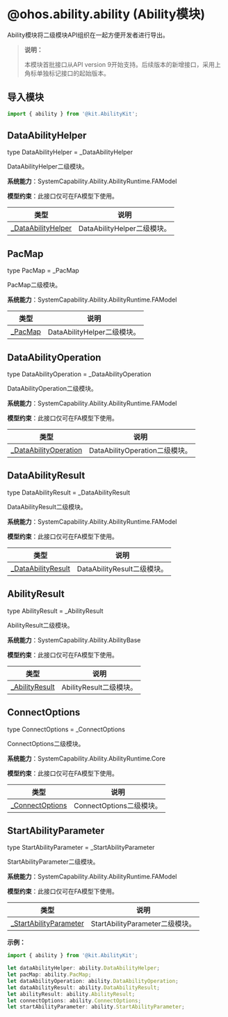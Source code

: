 # @ohos.ability.ability (Ability模块)

<!--Kit: Ability Kit-->
<!--Subsystem: Ability-->
<!--Owner: @lidongrui-->
<!--Designer: @ccllee1-->
<!--Tester: @lixueqing513-->
<!--Adviser: @huipeizi-->

Ability模块将二级模块API组织在一起方便开发者进行导出。

> **说明：**
> 
> 本模块首批接口从API version 9开始支持。后续版本的新增接口，采用上角标单独标记接口的起始版本。

## 导入模块

```ts
import { ability } from '@kit.AbilityKit';
```

## DataAbilityHelper

type DataAbilityHelper = _DataAbilityHelper

DataAbilityHelper二级模块。

**系统能力**：SystemCapability.Ability.AbilityRuntime.FAModel

**模型约束**：此接口仅可在FA模型下使用。

| 类型 | 说明 |
| --- | --- |
| [_DataAbilityHelper](js-apis-inner-ability-dataAbilityHelper.md) | DataAbilityHelper二级模块。 |


## PacMap

type PacMap = _PacMap

PacMap二级模块。

**系统能力**：SystemCapability.Ability.AbilityRuntime.FAModel

| 类型 | 说明 |
| --- | --- |
| [_PacMap](js-apis-inner-ability-dataAbilityHelper.md#pacmap) | DataAbilityHelper二级模块。 |


## DataAbilityOperation

type DataAbilityOperation = _DataAbilityOperation

DataAbilityOperation二级模块。

**系统能力**：SystemCapability.Ability.AbilityRuntime.FAModel

**模型约束**：此接口仅可在FA模型下使用。

| 类型 | 说明 |
| --- | --- |
| [_DataAbilityOperation](js-apis-inner-ability-dataAbilityOperation.md) | DataAbilityOperation二级模块。 |


## DataAbilityResult

type DataAbilityResult = _DataAbilityResult

DataAbilityResult二级模块。

**系统能力**：SystemCapability.Ability.AbilityRuntime.FAModel

**模型约束**：此接口仅可在FA模型下使用。

| 类型 | 说明 |
| --- | --- |
| [_DataAbilityResult](js-apis-inner-ability-dataAbilityResult.md) | DataAbilityResult二级模块。 |


## AbilityResult

type AbilityResult = _AbilityResult

AbilityResult二级模块。

**系统能力**：SystemCapability.Ability.AbilityBase

**模型约束**：此接口仅可在FA模型下使用。

| 类型 | 说明 |
| --- | --- |
| [_AbilityResult](js-apis-inner-ability-abilityResult.md) | AbilityResult二级模块。 |


## ConnectOptions

type ConnectOptions = _ConnectOptions

ConnectOptions二级模块。

**系统能力**：SystemCapability.Ability.AbilityRuntime.Core

**模型约束**：此接口仅可在FA模型下使用。

| 类型 | 说明 |
| --- | --- |
| [_ConnectOptions](js-apis-inner-ability-connectOptions.md) | ConnectOptions二级模块。 |


## StartAbilityParameter

type StartAbilityParameter = _StartAbilityParameter

StartAbilityParameter二级模块。

**系统能力**：SystemCapability.Ability.AbilityRuntime.FAModel

**模型约束**：此接口仅可在FA模型下使用。

| 类型 | 说明 |
| --- | --- |
| [_StartAbilityParameter](js-apis-inner-ability-startAbilityParameter.md) | StartAbilityParameter二级模块。 |


**示例：**
```ts
import { ability } from '@kit.AbilityKit';

let dataAbilityHelper: ability.DataAbilityHelper;
let pacMap: ability.PacMap;
let dataAbilityOperation: ability.DataAbilityOperation;
let dataAbilityResult: ability.DataAbilityResult;
let abilityResult: ability.AbilityResult;
let connectOptions: ability.ConnectOptions;  
let startAbilityParameter: ability.StartAbilityParameter;
```